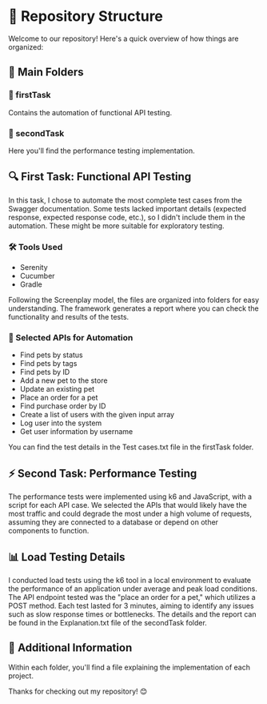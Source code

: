 # 📂 Repository Structure
Welcome to our repository! Here's a quick overview of how things are organized:

## 🚀 Main Folders
### 📁 firstTask
Contains the automation of functional API testing.

### 📁 secondTask
Here you'll find the performance testing implementation.

## 🔍 First Task: Functional API Testing
In this task, I chose to automate the most complete test cases from the Swagger documentation. Some tests lacked important details (expected response, expected response code, etc.), so I didn't include them in the automation. These might be more suitable for exploratory testing.

### 🛠️ Tools Used
* Serenity
* Cucumber
* Gradle
  
Following the Screenplay model, the files are organized into folders for easy understanding. The framework generates a report where you can check the functionality and results of the tests.

### 🐾 Selected APIs for Automation
* Find pets by status
* Find pets by tags
* Find pets by ID
* Add a new pet to the store
* Update an existing pet
* Place an order for a pet
* Find purchase order by ID
* Create a list of users with the given input array
* Log user into the system
* Get user information by username

You can find the test details in the Test cases.txt file in the firstTask folder.

## ⚡ Second Task: Performance Testing
The performance tests were implemented using k6 and JavaScript, with a script for each API case. We selected the APIs that would likely have the most traffic and could degrade the most under a high volume of requests, assuming they are connected to a database or depend on other components to function.

## 📊 Load Testing Details
I conducted load tests using the k6 tool in a local environment to evaluate the performance of an application under average and peak load conditions. The API endpoint tested was the "place an order for a pet," which utilizes a POST method. Each test lasted for 3 minutes, aiming to identify any issues such as slow response times or bottlenecks. The details and the report can be found in the Explanation.txt file of the secondTask folder.

## 📄 Additional Information
Within each folder, you'll find a file explaining the implementation of each project.

Thanks for checking out my repository! 😊
